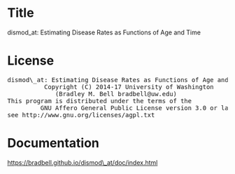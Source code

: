 # Title
dismod\_at: Estimating Disease Rates as Functions of Age and Time

# License
<pre>
dismod\_at: Estimating Disease Rates as Functions of Age and Time
          Copyright (C) 2014-17 University of Washington
             (Bradley M. Bell bradbell@uw.edu)
This program is distributed under the terms of the
	     GNU Affero General Public License version 3.0 or later
see http://www.gnu.org/licenses/agpl.txt
</pre>

# Documentation
https://bradbell.github.io/dismod\_at/doc/index.html

